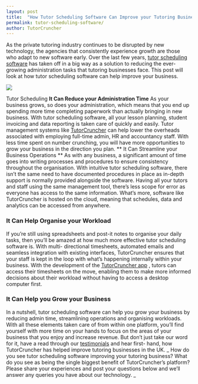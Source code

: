 ```yaml
---
layout: post
title:  "How Tutor Scheduling Software Can Improve your Tutoring Business"
permalink: tutor-scheduling-software/
author: TutorCruncher
---
```

As the private tutoring industry continues to be disrupted by new technology,
the agencies that consistently experience growth are those who adapt to new
software early. Over the last few years, [tutor scheduling software](https://tutorcruncher.com) 
has taken off in a big way as a solution to
reducing the ever-growing administration tasks that tutoring businesses face.
This post will look at how tutor scheduling software can help improve your
business.

<div class="img-holder full-width">
   <img src="{{ site.static}}/img/blogs/calendar_screenshot-1024x537.png" alt-text="Tutor Scheduling"/>
</div>

Tutor Scheduling **It Can Reduce your Administration Time** As your business grows, so does your
administration, which means that you end up spending more time completing
paperwork than actually bringing in new business. With tutor scheduling
software, all your lesson planning, student invoicing and data reporting is
taken care of quickly and easily. Tutor management systems like [TutorCruncher](https://tutorcruncher.com) 
can help lower the overheads
associated with employing full-time admin, HR and accountancy staff. With less
time spent on number crunching, you will have more opportunities to grow your
business in the direction you plan. ** It Can Streamline your Business
Operations ** As with any business, a significant amount of time goes into
writing processes and procedures to ensure consistency throughout the
organisation. With intuitive tutor scheduling software, there isn’t the same
need to have documented procedures in place as in-depth support is normally
provided alongside the software. Having all your tutors and staff using the
same management tool, there’s less scope for error as everyone has access to
the same information. What’s more, software like TutorCruncher is hosted on
the cloud, meaning that schedules, data and analytics can be accessed from
anywhere. 

### It Can Help Organise your Workload

If you’re still using
spreadsheets and post-it notes to organise your daily tasks, then you’ll be
amazed at how much more effective tutor scheduling software is. With multi-
directional timesheets, automated emails and seamless integration with
existing interfaces, TutorCruncher ensures that your staff is kept in the loop
with what’s happening internally within your business. With the development of
the [TutorCruncher app](https://tutorcruncher.com/features/) ,
tutors can access their timesheets on the move, enabling them to make more
informed decisions about their workload without having to access a desktop
computer first. 

### It Can Help you Grow your Business

In a nutshell, tutor
scheduling software can help you grow your business by reducing admin time,
streamlining operations and organising workloads. With all these elements
taken care of from within one platform, you’ll find yourself with more time on
your hands to focus on the areas of your business that you enjoy and increase
revenue. But don’t just take our word for it, have a read through our 
[testimonials](https://tutorcruncher.com/testimonials/) and hear first-
hand, how TutorCruncher has helped improve tutoring businesses in the UK. _
How do you see tutor scheduling software improving your tutoring business?
What do you see as being the single biggest benefit of TutorCruncher’s
platform? Please share your experiences and post your questions below and
we’ll answer any queries you have about our technology. _
